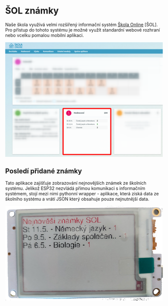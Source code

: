 # ŠOL známky

Naše škola využívá velmi rozšířený informační systém [Škola Online](https://www.skolaonline.cz/) [ŠOL].
Pro přístup do tohoto systému je možné využít standardní webové rozhraní nebo vcelku pomalou mobilní aplikaci.

![](../media/aplikace/sol-znamky.png)

## Posledí přidané známky


Tato aplikace zajišťuje zobrazování nejnovějších známek ze školních systému.
Jelikož ESP32 nezvládá přímou komunikaci s&nbsp;informačním systémem, stojí mezi nimi pythonní wrapper - aplikace, která získá data ze školního systému a&nbsp;vrátí JSON který obsahuje pouze nejnutnější data.

![](../media/panel/appSOL.png)